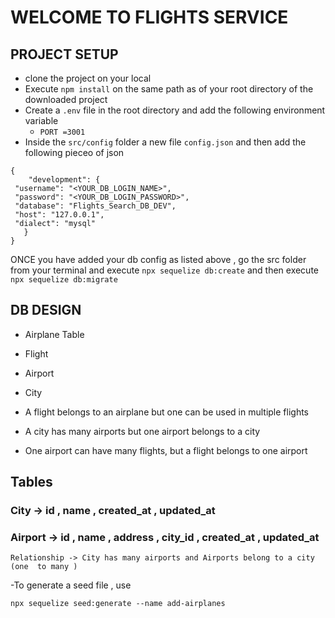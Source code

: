 # WELCOME TO FLIGHTS SERVICE 
 
 ## PROJECT SETUP
  - clone the project on your local
  - Execute `npm install` on the same path as of your root directory of the downloaded project
  - Create a `.env` file in the root directory and add the following environment variable
      - `PORT =3001`
  - Inside the `src/config` folder a new file `config.json` and then add the following pieceo of json 
   ```
  {
       "development": {
    "username": "<YOUR_DB_LOGIN_NAME>",
    "password": "<YOUR_DB_LOGIN_PASSWORD>",
    "database": "Flights_Search_DB_DEV",
    "host": "127.0.0.1",
    "dialect": "mysql"
      }
   }
   ```
   ONCE you have added your db config as listed above , go the src folder from your terminal and execute  `npx sequelize db:create` and then 
   execute `npx sequelize db:migrate`
   
  
## DB DESIGN
   - Airplane Table
   - Flight
   - Airport
   - City


   - A flight belongs to an airplane but one can be used in multiple flights
   - A city has many airports but one airport belongs to a city
   - One airport can have many flights, but a flight belongs to one airport

## Tables   

### City -> id , name , created_at , updated_at
### Airport -> id  , name , address , city_id , created_at , updated_at
    Relationship -> City has many airports and Airports belong to a city (one  to many )
   
   -To generate a  seed file , use 
   ```
   npx sequelize seed:generate --name add-airplanes
   ```